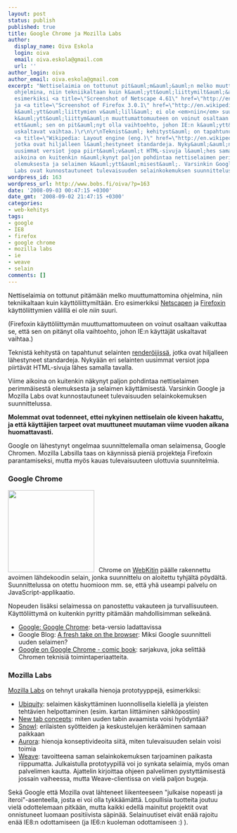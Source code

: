 ```yaml
---
layout: post
status: publish
published: true
title: Google Chrome ja Mozilla Labs
author:
  display_name: Oiva Eskola
  login: oiva
  email: oiva.eskola@gmail.com
  url: ''
author_login: oiva
author_email: oiva.eskola@gmail.com
excerpt: "Nettiselaimia on tottunut pit&auml;m&auml;&auml;n melko muuttumattomina
  ohjelmina, niin tekniikaltaan kuin k&auml;ytt&ouml;liittymilt&auml;&auml;n. Ero
  esimerkiksi <a title=\"Screenshot of Netscape 4.61\" href=\"http://en.wikipedia.org/wiki/Image:OS2_Netscape_Communicator_4.61.png\">Netscapen</a>
  ja <a title=\"Screenshot of Firefox 3.0.1\" href=\"http://en.wikipedia.org/wiki/Image:Mozilla_Firefox_3.0.1_Fedora_enwiki.png\">Firefoxin</a>
  k&auml;ytt&ouml;liittymien v&auml;lill&auml; ei ole <em>niin</em> suuri.\r\n\r\n(Firefoxin
  k&auml;ytt&ouml;liittym&auml;n muuttumattomuuteen on voinut osaltaan vaikuttaa se,
  ett&auml; sen on pit&auml;nyt olla vaihtoehto, johon IE:n k&auml;ytt&auml;j&auml;t
  uskaltavat vaihtaa.)\r\n\r\nTeknist&auml; kehityst&auml; on tapahtunut selainten
  <a title=\"Wikipedia: Layout engine (eng.)\" href=\"http://en.wikipedia.org/wiki/Layout_engine\">render&ouml;ijiss&auml;</a>,
  jotka ovat hiljalleen l&auml;hestyneet standardeja. Nyky&auml;&auml;n eri selainten
  uusimmat versiot jopa piirt&auml;v&auml;t HTML-sivuja l&auml;hes samalla tavalla.\r\n\r\nViime
  aikoina on kuitenkin n&auml;kynyt paljon pohdintaa nettiselaimen perimm&auml;isest&auml;
  olemuksesta ja selaimen k&auml;ytt&auml;misest&auml;. Varsinkin Google ja Mozilla
  Labs ovat kunnostautuneet tulevaisuuden selainkokemuksen suunnittelussa.\r\n\r\n"
wordpress_id: 163
wordpress_url: http://www.bobs.fi/oiva/?p=163
date: '2008-09-03 00:47:15 +0300'
date_gmt: '2008-09-02 21:47:15 +0300'
categories:
- web-kehitys
tags:
- google
- IE8
- firefox
- google chrome
- mozilla labs
- ie
- weave
- selain
comments: []
---
```

<p>Nettiselaimia on tottunut pit&auml;m&auml;&auml;n melko muuttumattomina ohjelmina, niin tekniikaltaan kuin k&auml;ytt&ouml;liittymilt&auml;&auml;n. Ero esimerkiksi <a title="Screenshot of Netscape 4.61" href="http://en.wikipedia.org/wiki/Image:OS2_Netscape_Communicator_4.61.png">Netscapen</a> ja <a title="Screenshot of Firefox 3.0.1" href="http://en.wikipedia.org/wiki/Image:Mozilla_Firefox_3.0.1_Fedora_enwiki.png">Firefoxin</a> k&auml;ytt&ouml;liittymien v&auml;lill&auml; ei ole <em>niin</em> suuri.</p>
<p>(Firefoxin k&auml;ytt&ouml;liittym&auml;n muuttumattomuuteen on voinut osaltaan vaikuttaa se, ett&auml; sen on pit&auml;nyt olla vaihtoehto, johon IE:n k&auml;ytt&auml;j&auml;t uskaltavat vaihtaa.)</p>
<p>Teknist&auml; kehityst&auml; on tapahtunut selainten <a title="Wikipedia: Layout engine (eng.)" href="http://en.wikipedia.org/wiki/Layout_engine">render&ouml;ijiss&auml;</a>, jotka ovat hiljalleen l&auml;hestyneet standardeja. Nyky&auml;&auml;n eri selainten uusimmat versiot jopa piirt&auml;v&auml;t HTML-sivuja l&auml;hes samalla tavalla.</p>
<p>Viime aikoina on kuitenkin n&auml;kynyt paljon pohdintaa nettiselaimen perimm&auml;isest&auml; olemuksesta ja selaimen k&auml;ytt&auml;misest&auml;. Varsinkin Google ja Mozilla Labs ovat kunnostautuneet tulevaisuuden selainkokemuksen suunnittelussa.</p>
<p><a id="more"></a><a id="more-163"></a></p>
<p><strong>Molemmat ovat todenneet, ettei nykyinen nettiselain ole kiveen hakattu, ja ett&auml; k&auml;ytt&auml;jien tarpeet ovat muuttuneet muutaman viime vuoden aikana huomattavasti.</strong></p>
<p>Google on l&auml;hestynyt ongelmaa suunnittelemalla oman selaimensa, Google Chromen. Mozilla Labsilla taas on k&auml;ynniss&auml; pieni&auml; projekteja Firefoxin parantamiseksi, mutta my&ouml;s kauas tulevaisuuteen ulottuvia suunnitelmia.</p>
<h3>Google Chrome</h3>
<img class="size-medium wp-image-178 alignleft" style="margin-right: 10px;" title="google chrome logo" src="{{ site.baseurl }}/images/2008/09/googlechromelogo.png" alt="" width="196" height="187" />Chrome on <a title="Wikipedia: WebKit (eng.)" href="http://en.wikipedia.org/wiki/Webkit">WebKitin</a> p&auml;&auml;lle rakennettu avoimen l&auml;hdekoodin selain, jonka suunnittelu on aloitettu tyhj&auml;lt&auml; p&ouml;yd&auml;lt&auml;. Suunnittelussa on otettu huomioon mm. se, ett&auml; yh&auml; useampi palvelu on JavaScript-applikaatio.</p>
<p>Nopeuden lis&auml;ksi selaimessa on panostettu vakauteen ja turvallisuuteen. K&auml;ytt&ouml;liittym&auml; on kuitenkin pyritty pit&auml;m&auml;&auml;n mahdollisimman selke&auml;n&auml;.</p>
<ul>
<li><a href="http://www.google.com/chrome/intl/en/features.html">Google: Google Chrome</a>: beta-versio ladattavissa</li>
<li>Google Blog: <a href="http://googleblog.blogspot.com/2008/09/fresh-take-on-browser.html">A fresh take on the browser</a>: Miksi Google suunnitteli uuden selaimen?</li>
<li><a href="http://blogoscoped.com/google-chrome/">Google on Google Chrome - comic book</a>: sarjakuva, joka selitt&auml;&auml; Chromen teknisi&auml; toimintaperiaatteita.</li>
</ul>
<h3>Mozilla Labs</h3>
<a title="Mozilla Labs blog" href="http://labs.mozilla.com/blog/">Mozilla Labs</a> on tehnyt urakalla hienoja prototyyppej&auml;, esimerkiksi:</p>
<ul>
<li><a title="Mozilla Labs: Introducing Ubiquity" href="http://labs.mozilla.com/2008/08/introducing-ubiquity/">Ubiquity</a>: selaimen k&auml;skytt&auml;minen luonnollisella kielell&auml; ja yleisten teht&auml;vien helpottaminen (esim. kartan liitt&auml;minen s&auml;hk&ouml;postiin)</li>
<li><a title="Mozilla Labs: New Tab Concepts" href="http://labs.mozilla.com/2008/08/new-tab-concepts/">New tab concepts</a>: miten uuden tabin avaamista voisi hy&ouml;dynt&auml;&auml;?</li>
<li><a title="Mozilla Labs: Introducing Snowl" href="http://labs.mozilla.com/2008/08/introducing-snowl/">Snowl</a>: erilaisten sy&ouml;tteiden ja keskustelujen ker&auml;&auml;minen samaan paikkaan</li>
<li><a title="Adaptive Path: Aurora concept video" href="http://adaptivepath.com/aurora/">Aurora</a>: hienoja konseptivideoita siit&auml;, miten tulevaisuuden selain voisi toimia</li>
<li><a title="Mozilla Labs: Weave" href="http://labs.mozilla.com/projects/weave/">Weave</a>: tavoitteena saman selainkokemuksen tarjoaminen paikasta riippumatta. Julkaistulla prototyypill&auml; voi jo synkata selaimia, my&ouml;s oman palvelimen kautta. Ajattelin kirjoittaa ohjeen palvelimen pystytt&auml;misest&auml; jossain vaiheessa, mutta Weave-clientissa on viel&auml; paljon bugeja.</li>
</ul>
<p>Sek&auml; Google ett&auml; Mozilla ovat l&auml;hteneet liikenteeseen "julkaise nopeasti ja iteroi"-asenteella, josta ei voi olla tykk&auml;&auml;m&auml;tt&auml;. Lopullisia tuotteita joutuu viel&auml; odottelemaan pitk&auml;&auml;n, mutta kaikki edell&auml; mainitut projektit ovat onnistuneet luomaan positiivista s&auml;pin&auml;&auml;. Selainuutiset eiv&auml;t en&auml;&auml; rajoitu en&auml;&auml; IE8:n odottamiseen (ja IE6:n kuoleman odottamiseen :) ).</p>
